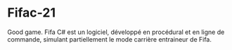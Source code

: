 # Fifac-21
Good game. Fifa C# est un logiciel, développé en procédural et en ligne de commande, simulant partiellement le mode carrière entraineur de Fifa. 
